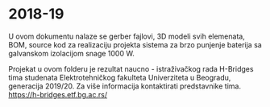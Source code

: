 # 2018-19

U ovom dokumentu nalaze se gerber fajlovi, 3D modeli svih elemenata, BOM, source kod za realizaciju projekta sistema za brzo punjenje baterija sa galvanskom izolacijom snage 1000 W.
 
Projekat u ovom folderu je rezultat naucno - istraživačkog rada H-Bridges tima studenata Elektrotehničkog fakulteta Univerziteta u Beogradu, generacija 2019/20.
Za više informacija kontaktirati predstavnike tima. https://h-bridges.etf.bg.ac.rs/


